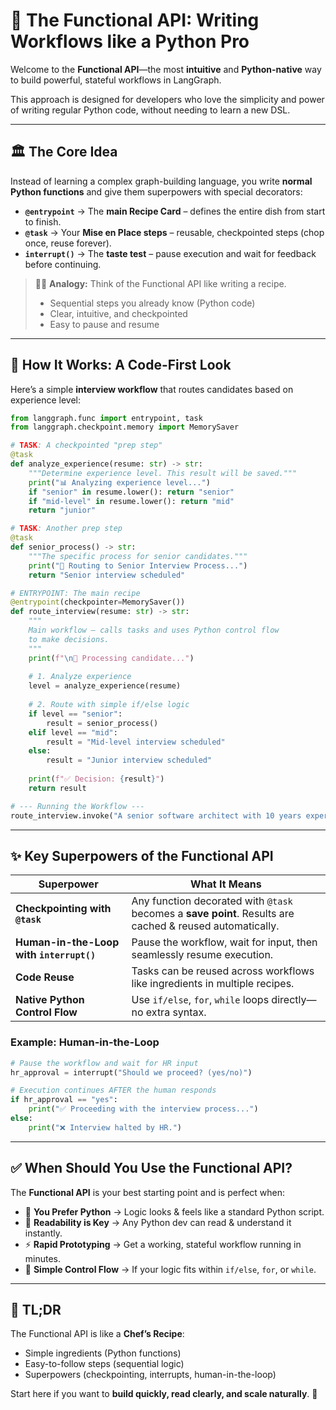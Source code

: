 # 🐍 The Functional API: Writing Workflows like a Python Pro  

Welcome to the **Functional API**—the most **intuitive** and **Python-native** way to build powerful, stateful workflows in LangGraph.  

This approach is designed for developers who love the simplicity and power of writing regular Python code, without needing to learn a new DSL.  

---

## 🏛️ The Core Idea  

Instead of learning a complex graph-building language, you write **normal Python functions** and give them superpowers with special decorators:  

- **`@entrypoint`** → The **main Recipe Card** – defines the entire dish from start to finish.  
- **`@task`** → Your **Mise en Place steps** – reusable, checkpointed steps (chop once, reuse forever).  
- **`interrupt()`** → The **taste test** – pause execution and wait for feedback before continuing.  

> 🧑‍🍳 **Analogy:** Think of the Functional API like writing a recipe.  
> - Sequential steps you already know (Python code)  
> - Clear, intuitive, and checkpointed  
> - Easy to pause and resume  

---

## 🚀 How It Works: A Code-First Look  

Here’s a simple **interview workflow** that routes candidates based on experience level:  

```python
from langgraph.func import entrypoint, task
from langgraph.checkpoint.memory import MemorySaver

# TASK: A checkpointed "prep step"
@task
def analyze_experience(resume: str) -> str:
    """Determine experience level. This result will be saved."""
    print("📊 Analyzing experience level...")
    if "senior" in resume.lower(): return "senior"
    if "mid-level" in resume.lower(): return "mid"
    return "junior"

# TASK: Another prep step
@task
def senior_process() -> str:
    """The specific process for senior candidates."""
    print("👔 Routing to Senior Interview Process...")
    return "Senior interview scheduled"

# ENTRYPOINT: The main recipe
@entrypoint(checkpointer=MemorySaver())
def route_interview(resume: str) -> str:
    """
    Main workflow – calls tasks and uses Python control flow
    to make decisions.
    """
    print(f"\n🎯 Processing candidate...")
    
    # 1. Analyze experience
    level = analyze_experience(resume)
    
    # 2. Route with simple if/else logic
    if level == "senior":
        result = senior_process()
    elif level == "mid":
        result = "Mid-level interview scheduled"
    else:
        result = "Junior interview scheduled"
    
    print(f"✅ Decision: {result}")
    return result

# --- Running the Workflow ---
route_interview.invoke("A senior software architect with 10 years experience.")
````

---

## ✨ Key Superpowers of the Functional API

| Superpower                               | What It Means                                                                                            |
| ---------------------------------------- | -------------------------------------------------------------------------------------------------------- |
| **Checkpointing with `@task`**           | Any function decorated with `@task` becomes a **save point**. Results are cached & reused automatically. |
| **Human-in-the-Loop with `interrupt()`** | Pause the workflow, wait for input, then seamlessly resume execution.                                    |
| **Code Reuse**                           | Tasks can be reused across workflows like ingredients in multiple recipes.                               |
| **Native Python Control Flow**           | Use `if/else`, `for`, `while` loops directly—no extra syntax.                                            |

### Example: Human-in-the-Loop

```python
# Pause the workflow and wait for HR input
hr_approval = interrupt("Should we proceed? (yes/no)")

# Execution continues AFTER the human responds
if hr_approval == "yes":
    print("✅ Proceeding with the interview process...")
else:
    print("❌ Interview halted by HR.")
```

---

## ✅ When Should You Use the Functional API?

The **Functional API** is your best starting point and is perfect when:

* 🐍 **You Prefer Python** → Logic looks & feels like a standard Python script.
* 📖 **Readability is Key** → Any Python dev can read & understand it instantly.
* ⚡ **Rapid Prototyping** → Get a working, stateful workflow running in minutes.
* 🔀 **Simple Control Flow** → If your logic fits within `if/else`, `for`, or `while`.

---

## 🎯 TL;DR

The Functional API is like a **Chef’s Recipe**:

* Simple ingredients (Python functions)
* Easy-to-follow steps (sequential logic)
* Superpowers (checkpointing, interrupts, human-in-the-loop)

Start here if you want to **build quickly, read clearly, and scale naturally**. 🚀

```
